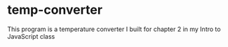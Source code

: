 # temp-converter
This program is a temperature converter I built for chapter 2 in my Intro to JavaScript class
